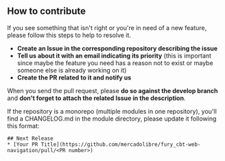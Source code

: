 ## How to contribute

If you see something that isn't right or you're in need of a new feature, please follow this steps to help to resolve it.
* **Create an Issue in the corresponding repository describing the issue**
* **Tell us about it with an email indicating its priority** (this is important since maybe the feature you need has a reason not to exist or maybe someone else is already working on it)
* **Create the PR related to it and notify us**

When you send the pull request, please **do so against the develop branch** and **don't forget to attach the related Issue in the description**.

If the repository is a monorepo (multiple modules in one repository), you'll find a CHANGELOG.md in the module directory, please update it following this format:
```
## Next Release
* [Your PR Title](https://github.com/mercadolibre/fury_cbt-web-navigation/pull/<PR number>)
```
